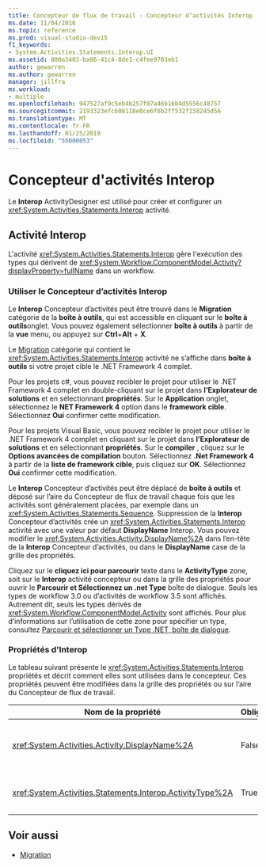 ```yaml
---
title: Concepteur de flux de travail - Concepteur d’activités Interop
ms.date: 11/04/2016
ms.topic: reference
ms.prod: visual-studio-dev15
f1_keywords:
- System.Activities.Statements.Interop.UI
ms.assetid: 800a3403-ba86-41c4-8de1-c4fee9703eb1
author: gewarren
ms.author: gewarren
manager: jillfra
ms.workload:
- multiple
ms.openlocfilehash: 947527af9c5eb4b257f07a46b16b4d5556c48757
ms.sourcegitcommit: 2193323efc608118e0ce6f6b2ff532f158245d56
ms.translationtype: MT
ms.contentlocale: fr-FR
ms.lasthandoff: 01/25/2019
ms.locfileid: "55000053"
---
```

# <a name="interop-activity-designer"></a>Concepteur d'activités Interop

Le **Interop** ActivityDesigner est utilisé pour créer et configurer un <xref:System.Activities.Statements.Interop> activité.

## <a name="the-interop-activity"></a>Activité Interop

L'activité <xref:System.Activities.Statements.Interop> gère l'exécution des types qui dérivent de <xref:System.Workflow.ComponentModel.Activity?displayProperty=fullName> dans un workflow.

### <a name="use-the-interop-activity-designer"></a>Utiliser le Concepteur d’activités Interop

Le **Interop** Concepteur d’activités peut être trouvé dans le **Migration** catégorie de la **boîte à outils**, qui est accessible en cliquant sur le **boîte à outils**onglet. Vous pouvez également sélectionner **boîte à outils** à partir de la **vue** menu, ou appuyez sur **Ctrl**+**Alt** + **X**.

Le [Migration](../workflow-designer/migration-activity-designers.md) catégorie qui contient le <xref:System.Activities.Statements.Interop> activité ne s’affiche dans **boîte à outils** si votre projet cible le .NET Framework 4 complet.

Pour les projets c#, vous pouvez recibler le projet pour utiliser le .NET Framework 4 complet en double-cliquant sur le projet dans **l’Explorateur de solutions** et en sélectionnant **propriétés**. Sur le **Application** onglet, sélectionnez le **NET Framework 4** option dans le **framework cible**. Sélectionnez **Oui** confirmer cette modification.

Pour les projets Visual Basic, vous pouvez recibler le projet pour utiliser le .NET Framework 4 complet en cliquant sur le projet dans **l’Explorateur de solutions** et en sélectionnant **propriétés**. Sur le **compiler** , cliquez sur le **Options avancées de compilation** bouton. Sélectionnez **.Net Framework 4** à partir de la **liste de framework cible**, puis cliquez sur **OK**. Sélectionnez **Oui** confirmer cette modification.

Le **Interop** Concepteur d’activités peut être déplacé de **boîte à outils** et déposé sur l’aire du Concepteur de flux de travail chaque fois que les activités sont généralement placées, par exemple dans un <xref:System.Activities.Statements.Sequence>. Suppression de la **Interop** Concepteur d’activités crée un <xref:System.Activities.Statements.Interop> activité avec une valeur par défaut **DisplayName** Interop. Vous pouvez modifier le <xref:System.Activities.Activity.DisplayName%2A> dans l’en-tête de la **Interop** Concepteur d’activités, ou dans le **DisplayName** case de la grille des propriétés.

Cliquez sur le **cliquez ici pour parcourir** texte dans le **ActivityType** zone, soit sur le **Interop** activité concepteur ou dans la grille des propriétés pour ouvrir le **Parcourir et Sélectionnez un .net Type** boîte de dialogue. Seuls les types de workflow 3.0 ou d’activités de workflow 3.5 sont affichés. Autrement dit, seuls les types dérivés de <xref:System.Workflow.ComponentModel.Activity> sont affichés. Pour plus d’informations sur l’utilisation de cette zone pour spécifier un type, consultez [Parcourir et sélectionner un Type .NET, boîte de dialogue](../workflow-designer/browse-and-select-a-dotnet-type-dialog-box.md).

### <a name="the-interop-properties"></a>Propriétés d'Interop

Le tableau suivant présente le <xref:System.Activities.Statements.Interop> propriétés et décrit comment elles sont utilisées dans le concepteur. Ces propriétés peuvent être modifiées dans la grille des propriétés ou sur l’aire du Concepteur de flux de travail.

|Nom de la propriété|Obligatoire|Utilisation|
|-|--------------|-|
|<xref:System.Activities.Activity.DisplayName%2A>|False|Nom convivial de l'activité <xref:System.Activities.Statements.Interop>. La valeur par défaut est **Interop**. Le nom d’affichage n’est pas obligatoire, il est recommandé d’en fournir un.|
|<xref:System.Activities.Statements.Interop.ActivityType%2A>|True|Spécifie le type de l'activité contenue par l'activité <xref:System.Activities.Statements.Interop>. Le type spécifié doit dériver d'<xref:System.Workflow.ComponentModel.Activity>.|

## <a name="see-also"></a>Voir aussi

- [Migration](../workflow-designer/migration-activity-designers.md)